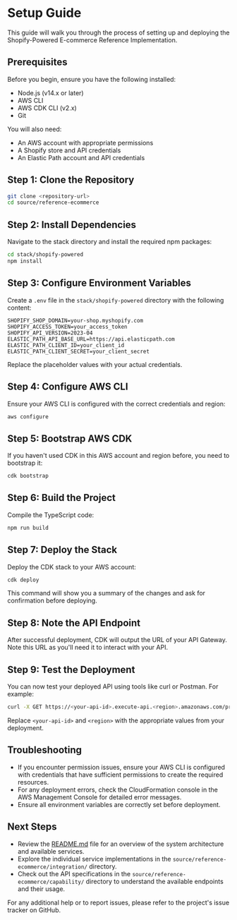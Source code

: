 # Setup Guide

This guide will walk you through the process of setting up and deploying the Shopify-Powered E-commerce Reference Implementation.

## Prerequisites

Before you begin, ensure you have the following installed:

- Node.js (v14.x or later)
- AWS CLI
- AWS CDK CLI (v2.x)
- Git

You will also need:

- An AWS account with appropriate permissions
- A Shopify store and API credentials
- An Elastic Path account and API credentials

## Step 1: Clone the Repository

```bash
git clone <repository-url>
cd source/reference-ecommerce
```

## Step 2: Install Dependencies

Navigate to the stack directory and install the required npm packages:

```bash
cd stack/shopify-powered
npm install
```

## Step 3: Configure Environment Variables

Create a `.env` file in the `stack/shopify-powered` directory with the following content:

```
SHOPIFY_SHOP_DOMAIN=your-shop.myshopify.com
SHOPIFY_ACCESS_TOKEN=your_access_token
SHOPIFY_API_VERSION=2023-04
ELASTIC_PATH_API_BASE_URL=https://api.elasticpath.com
ELASTIC_PATH_CLIENT_ID=your_client_id
ELASTIC_PATH_CLIENT_SECRET=your_client_secret
```

Replace the placeholder values with your actual credentials.

## Step 4: Configure AWS CLI

Ensure your AWS CLI is configured with the correct credentials and region:

```bash
aws configure
```

## Step 5: Bootstrap AWS CDK

If you haven't used CDK in this AWS account and region before, you need to bootstrap it:

```bash
cdk bootstrap
```

## Step 6: Build the Project

Compile the TypeScript code:

```bash
npm run build
```

## Step 7: Deploy the Stack

Deploy the CDK stack to your AWS account:

```bash
cdk deploy
```

This command will show you a summary of the changes and ask for confirmation before deploying.

## Step 8: Note the API Endpoint

After successful deployment, CDK will output the URL of your API Gateway. Note this URL as you'll need it to interact with your API.

## Step 9: Test the Deployment

You can now test your deployed API using tools like curl or Postman. For example:

```bash
curl -X GET https://<your-api-id>.execute-api.<region>.amazonaws.com/prod/product-management/products
```

Replace `<your-api-id>` and `<region>` with the appropriate values from your deployment.

## Troubleshooting

- If you encounter permission issues, ensure your AWS CLI is configured with credentials that have sufficient permissions to create the required resources.
- For any deployment errors, check the CloudFormation console in the AWS Management Console for detailed error messages.
- Ensure all environment variables are correctly set before deployment.

## Next Steps

- Review the [README.md](./README.md) file for an overview of the system architecture and available services.
- Explore the individual service implementations in the `source/reference-ecommerce/integration/` directory.
- Check out the API specifications in the `source/reference-ecommerce/capability/` directory to understand the available endpoints and their usage.

For any additional help or to report issues, please refer to the project's issue tracker on GitHub.